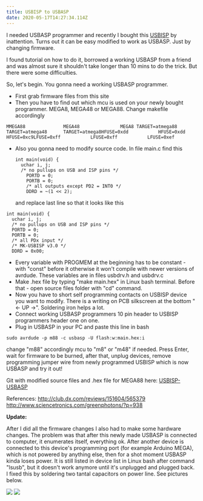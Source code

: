 ```yaml
---
title: USBISP to USBASP
date: 2020-05-17T14:27:34.114Z
---
```

I needed USBASP programmer and recently I bought this [USBISP](https://www.ebay.com/itm/262136733478) by inattention.
Turns out it can be easy modified to work as USBASP. Just by changing firmware.
<!--more-->
I found tutorial on how to do it, borrowed a working USBASP from a friend and was almost sure it shouldn't take longer than 10 mins to do the trick. But there were some difficulties.

So, let's begin. You gonna need a working USBASP programmer.

* First grab firmware files from this site
* Then you have to find out which mcu is used on your newly bought programmer. MEGA8, MEGA48 or MEGA88. Change makefile accordingly

```
MMEGA88              MEGA48               MEGA8 TARGET=atmega88      TARGET=atmega48      TARGET=atmega8HFUSE=0xdd           HFUSE=0xdd           HFUSE=0xc9LFUSE=0xff           LFUSE=0xff           LFUSE=0xef
```

* Also you gonna need to modify source code. In file main.c find this

  ```
  int main(void) {  
    uchar i, j;  
    /* no pullups on USB and ISP pins */
      PORTD = 0;
      PORTB = 0;
      /* all outputs except PD2 = INT0 */
      DDRD = ~(1 << 2);
  ```
  and replace last line so that it looks like this

```
int main(void) {
  uchar i, j;
  /* no pullups on USB and ISP pins */
  PORTD = 0;
  PORTB = 0;
  /* all PDx input */
  /* MK-USBISP v3.0 */
  DDRD = 0x00;
```

* Every variable with PROGMEM at the beginning has to be constant - with "const" before it otherwise it won't compile with newer versions of avrdude. These variables are in files usbdrv.h and usbdrv.c
* Make .hex file by typing "make main.hex" in Linux bash terminal. Before that - open source files folder with "cd" command.
* Now you have to short self programming contacts on USBISP device you want to modify. There is a writing on PCB silkscreen at the bottom "<- UP ->". Soldering iron helps a lot.
* Connect working USBASP programmers 10 pin header to USBISP programmers header one on one.
* Plug in USBASP in your PC and paste this line in bash

`sudo avrdude -p m88 -c usbasp -U flash:w:main.hex:i`

change "m88" accordingly mcu to "m8" or "m48" if needed. Press Enter, wait for firmware to be burned, after that, unplug devices, remove programming jumper wire from newly programmed USBISP which is now USBASP and try it out!

Git with modified source files and .hex file for MEGA88 here: [USBISP-USBASP](https://github.com/edgars-dev/USBISP-USBASP)

References:
http://club.dx.com/reviews/151604/565379
http://www.sciencetronics.com/greenphotons/?p=938

**Update:**

After I did all the firmware changes I also had to make some hardware changes.
The problem was that after this newly made USBASP is connected to computer, it enumerates itself, everything ok. After another device is connected to this device's programming port (for example Arduino MEGA), which is not powered by anything else, then for a shot moment USBASP kinda loses power. It is still listed in device list in Linux bash after command "lsusb", but it doesn't work anymore until it's unplugged and plugged back.
I fixed this by soldering two tantal capacitors on power line. See pictures below.

![](/img/portfolio/file_001.jpeg)
![](/img/portfolio/file_000-1.jpeg)
